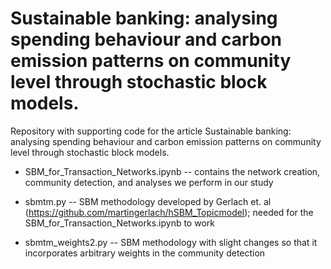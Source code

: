 # Sustainable banking: analysing spending behaviour and carbon emission patterns on community level through stochastic block models.
Repository with supporting code for the article Sustainable banking: analysing spending behaviour and carbon emission patterns on community level through stochastic block models.

- SBM_for_Transaction_Networks.ipynb -- contains the network creation, community detection, and analyses we perform in our study
  
- sbmtm.py -- SBM methodology developed by Gerlach et. al (https://github.com/martingerlach/hSBM_Topicmodel); needed for the SBM_for_Transaction_Networks.ipynb to work
  
- sbmtm_weights2.py -- SBM methodology with slight changes so that it incorporates arbitrary weights in the community detection
